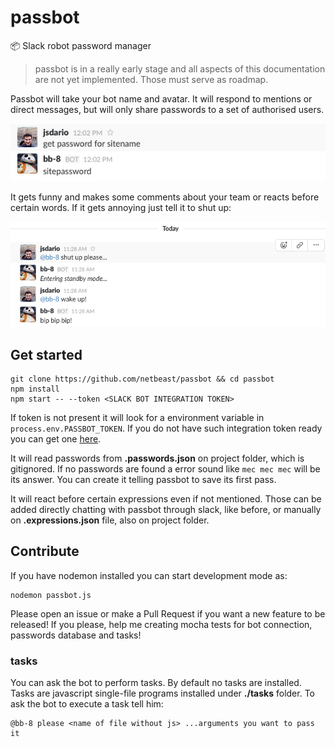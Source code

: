 # passbot
:package: Slack robot password manager

> passbot is in a really early stage and all aspects of this documentation are not yet implemented. Those must serve as roadmap.

Passbot will take your bot name and avatar. It will respond to mentions or direct messages, but will only share passwords to a set of authorised users.

![password retrieval](docs/password-retrieval.png)

It gets funny and makes some comments about your team or reacts before certain words. If it gets annoying just tell it to shut up:

![shut up photo](docs/shut-up.png)

<a name="get-started"></a>
## Get started
```
git clone https://github.com/netbeast/passbot && cd passbot
npm install
npm start -- --token <SLACK BOT INTEGRATION TOKEN>
```

If token is not present it will look for a environment variable in `process.env.PASSBOT_TOKEN`.
If you do not have such integration token ready you can get one [here](https://netbeast.slack.com/apps/new/A0F7YS25R-bots).

It will read passwords from **.passwords.json** on project folder, which is gitignored. If no passwords are found
a error sound like `mec mec mec` will be its answer. You can create it telling passbot to save its first pass.

It will react before certain expressions even if not mentioned. Those can be added directly chatting with passbot
through slack, like before, or manually on **.expressions.json** file, also on project folder.

## Contribute
If you have nodemon installed you can start development mode as:
```
nodemon passbot.js
```
Please open an issue or make a Pull Request if you want a new feature to be released! If you please, help me creating mocha tests for bot connection, passwords database and tasks!

### tasks
You can ask the bot to perform tasks. By default no tasks are installed. Tasks are javascript single-file programs installed under **./tasks** folder. To ask the bot to execute a task tell him:

```
@bb-8 please <name of file without js> ...arguments you want to pass it
```
